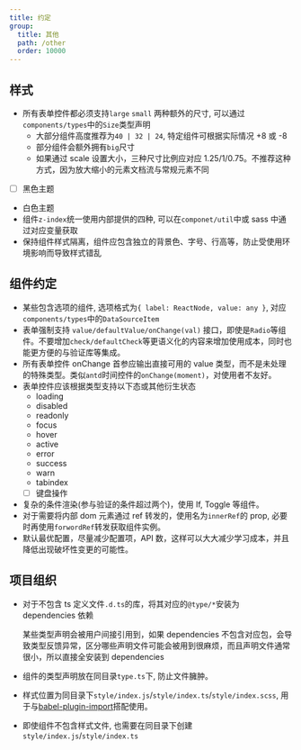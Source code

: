 ```yaml
---
title: 约定
group:
  title: 其他
  path: /other
  order: 10000
---
```


## 样式

- 所有表单控件都必须支持`large` `small` 两种额外的尺寸, 可以通过`components/types`中的`Size`类型声明
  - 大部分组件高度推荐为`40 | 32 | 24`, 特定组件可根据实际情况 +8 或 -8
  - 部分组件会额外拥有`big`尺寸
  - 如果通过 scale 设置大小，三种尺寸比例应对应 1.25/1/0.75。不推荐这种方式，因为放大缩小的元素文档流与常规元素不同
- [ ] 黑色主题
- 白色主题
- 组件`z-index`统一使用内部提供的四种, 可以在`componet/util`中或 sass 中通过对应变量获取
- 保持组件样式隔离，组件应包含独立的背景色、字号、行高等，防止受使用环境影响而导致样式错乱

## 组件约定

- 某些包含选项的组件, 选项格式为`{ label: ReactNode, value: any }`, 对应`components/types`中的`DataSourceItem`
- 表单强制支持 `value/defaultValue/onChange(val)` 接口，即使是`Radio`等组件。不要增加`check/defaultCheck`等更语义化的内容来增加使用成本，同时也能更方便的与验证库等集成。
- 所有表单控件 onChange 首参应输出直接可用的 value 类型，而不是未处理的特殊类型。类似`antd`时间控件的`onChange(moment)`，对使用者不友好。
- 表单控件应该根据类型支持以下态或其他衍生状态
  - loading
  - disabled
  - readonly
  - focus
  - hover
  - active
  - error
  - success
  - warn
  - tabindex
  - [ ] 键盘操作
- 复杂的条件渲染(参与验证的条件超过两个)，使用 If, Toggle 等组件。
- 对于需要将内部 dom 元素通过 ref 转发的，使用名为`innerRef`的 prop, 必要时再使用`forwordRef`转发获取组件实例。
- 默认最优配置，尽量减少配置项，API 数，这样可以大大减少学习成本，并且降低出现破坏性变更的可能性。

## 项目组织

- 对于不包含 ts 定义文件`.d.ts`的库，将其对应的`@type/*`安装为 dependencies 依赖

  某些类型声明会被用户间接引用到，如果 dependencies 不包含对应包，会导致类型反馈异常，区分哪些声明文件可能会被用到很麻烦，而且声明文件通常很小，所以直接全安装到 dependencies

- 组件的类型声明放在同目录`type.ts`下, 防止文件臃肿。
- 样式位置为同目录下`style/index.js`/`style/index.ts`/`style/index.scss`, 用于与[babel-plugin-import](https://github.com/ant-design/babel-plugin-import)搭配使用。
- 即使组件不包含样式文件, 也需要在同目录下创建`style/index.js`/`style/index.ts`
